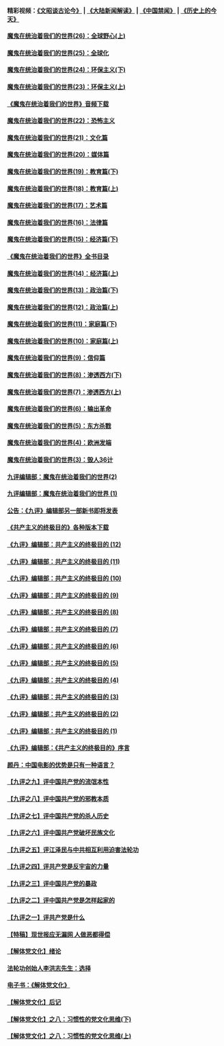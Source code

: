#### 精彩视频：[《文昭谈古论今》](https://github.com/gfw-breaker/wenzhao/blob/master/README.md?t=12171531) | [《大陆新闻解读》](https://github.com/gfw-breaker/ntdtv-comedy/blob/master/README.md?t=12171531) | [《中国禁闻》](https://github.com/gfw-breaker/ntdtv-news/blob/master/README.md?t=12171531) | [《历史上的今天》](https://github.com/gfw-breaker/today-in-history/blob/master/README.md?t=12171531) 

#### [魔鬼在统治着我们的世界(26)：全球野心(上)](../pages/nsc422/n10900318.md?t=12171531) 

#### [魔鬼在统治着我们的世界(25)：全球化](../pages/nsc422/n10788205.md?t=12171531) 

#### [魔鬼在统治着我们的世界(24)：环保主义(下)](../pages/nsc422/n10695307.md?t=12171531) 

#### [魔鬼在统治着我们的世界(23)：环保主义(上)](../pages/nsc422/n10688613.md?t=12171531) 

#### [《魔鬼在统治着我们的世界》音频下载](../pages/nsc422/n10635553.md?t=12171531) 

#### [魔鬼在统治着我们的世界(22)：恐怖主义](../pages/nsc422/n10614727.md?t=12171531) 

#### [魔鬼在统治着我们的世界(21)：文化篇](../pages/nsc422/n10597706.md?t=12171531) 

#### [魔鬼在统治着我们的世界(20)：媒体篇](../pages/nsc422/n10586579.md?t=12171531) 

#### [魔鬼在统治着我们的世界(19)：教育篇(下)](../pages/nsc422/n10564808.md?t=12171531) 

#### [魔鬼在统治着我们的世界(18)：教育篇(上)](../pages/nsc422/n10526970.md?t=12171531) 

#### [魔鬼在统治着我们的世界(17)：艺术篇](../pages/nsc422/n10499093.md?t=12171531) 

#### [魔鬼在统治着我们的世界(16)：法律篇](../pages/nsc422/n10485969.md?t=12171531) 

#### [魔鬼在统治着我们的世界(15)：经济篇(下)](../pages/nsc422/n10469975.md?t=12171531) 

#### [《魔鬼在统治着我们的世界》全书目录](../pages/nsc422/n10464261.md?t=12171531) 

#### [魔鬼在统治着我们的世界(14)：经济篇(上)](../pages/nsc422/n10457370.md?t=12171531) 

#### [魔鬼在统治着我们的世界(13)：政治篇(下)](../pages/nsc422/n10448270.md?t=12171531) 

#### [魔鬼在统治着我们的世界(12)：政治篇(上)](../pages/nsc422/n10444576.md?t=12171531) 

#### [魔鬼在统治着我们的世界(11)：家庭篇(下)](../pages/nsc422/n10440961.md?t=12171531) 

#### [魔鬼在统治着我们的世界(10)：家庭篇(上)](../pages/nsc422/n10435448.md?t=12171531) 

#### [魔鬼在统治着我们的世界(9)：信仰篇](../pages/nsc422/n10432159.md?t=12171531) 

#### [魔鬼在统治着我们的世界(8)：渗透西方(下)](../pages/nsc422/n10429603.md?t=12171531) 

#### [魔鬼在统治着我们的世界(7)：渗透西方(上)](../pages/nsc422/n10426013.md?t=12171531) 

#### [魔鬼在统治着我们的世界(6)：输出革命](../pages/nsc422/n10421536.md?t=12171531) 

#### [魔鬼在统治着我们的世界(5)：东方杀戮](../pages/nsc422/n10417707.md?t=12171531) 

#### [魔鬼在统治着我们的世界(4)：欧洲发端](../pages/nsc422/n10414890.md?t=12171531) 

#### [魔鬼在统治着我们的世界(3)：毁人36计](../pages/nsc422/n10411583.md?t=12171531) 

#### [九评编辑部：魔鬼在统治着我们的世界(2)](../pages/nsc422/n10410036.md?t=12171531) 

#### [九评编辑部：魔鬼在统治着我们的世界 (1)](../pages/nsc422/n10406825.md?t=12171531) 

#### [公告：《九评》编辑部另一部新书即将发表](../pages/nsc422/n10405104.md?t=12171531) 

#### [《共产主义的终极目的》各种版本下载](../pages/nsc422/n10022138.md?t=12171531) 

#### [《九评》编辑部：共产主义的终极目的 (12)](../pages/nsc422/n9933272.md?t=12171531) 

#### [《九评》编辑部：共产主义的终极目的 (11)](../pages/nsc422/n9924973.md?t=12171531) 

#### [《九评》编辑部：共产主义的终极目的 (10)](../pages/nsc422/n9920883.md?t=12171531) 

#### [《九评》编辑部：共产主义的终极目的 (9)](../pages/nsc422/n9916363.md?t=12171531) 

#### [《九评》编辑部：共产主义的终极目的 (8)](../pages/nsc422/n9912488.md?t=12171531) 

#### [《九评》编辑部：共产主义的终极目的 (7)](../pages/nsc422/n9901176.md?t=12171531) 

#### [《九评》编辑部：共产主义的终极目的 (6)](../pages/nsc422/n9899359.md?t=12171531) 

#### [《九评》编辑部：共产主义的终极目的 (5)](../pages/nsc422/n9893174.md?t=12171531) 

#### [《九评》编辑部：共产主义的终极目的 (4)](../pages/nsc422/n9891246.md?t=12171531) 

#### [《九评》编辑部：共产主义的终极目的 (3)](../pages/nsc422/n9879879.md?t=12171531) 

#### [《九评》编辑部：共产主义的终极目的 (2)](../pages/nsc422/n9876205.md?t=12171531) 

#### [《九评》编辑部：共产主义的终极目的 (1)](../pages/nsc422/n9865857.md?t=12171531) 

#### [《九评》编辑部：《共产主义的终极目的》序言](../pages/nsc422/n9862666.md?t=12171531) 

#### [颜丹：中国电影的优势是只有一种语言？](../pages/nsc422/n9583062.md?t=12171531) 

#### [【九评之九】评中国共产党的流氓本性](../pages/nsc422/n737542.md?t=12171531) 

#### [【九评之八】评中国共产党的邪教本质](../pages/nsc422/n735942.md?t=12171531) 

#### [【九评之七】评中国共产党的杀人历史](../pages/nsc422/n733806.md?t=12171531) 

#### [【九评之六】评中国共产党破坏民族文化](../pages/nsc422/n731667.md?t=12171531) 

#### [【九评之五】评江泽民与中共相互利用迫害法轮功](../pages/nsc422/n730058.md?t=12171531) 

#### [【九评之四】评共产党是反宇宙的力量](../pages/nsc422/n727814.md?t=12171531) 

#### [【九评之三】评中国共产党的暴政](../pages/nsc422/n725597.md?t=12171531) 

#### [【九评之二】评中国共产党是怎样起家的](../pages/nsc422/n723946.md?t=12171531) 

#### [【九评之一】评共产党是什么](../pages/nsc422/n722529.md?t=12171531) 

#### [【特稿】现世报应无漏网 人做恶都得偿](../pages/nsc422/n4215167.md?t=12171531) 

#### [【解体党文化】绪论](../pages/nsc422/n1449356.md?t=12171531) 

#### [法轮功创始人李洪志先生：选择](../pages/nsc422/n3580738.md?t=12171531) 

#### [电子书：《解体党文化》](../pages/nsc422/n1573484.md?t=12171531) 

#### [【解体党文化】后记](../pages/nsc422/n1531999.md?t=12171531) 

#### [【解体党文化】之八：习惯性的党文化思维(下)](../pages/nsc422/n1526477.md?t=12171531) 

#### [【解体党文化】之八：习惯性的党文化思维(上)](../pages/nsc422/n1520631.md?t=12171531) 

